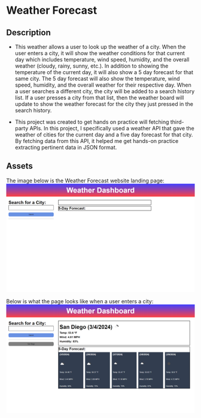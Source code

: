 # Weather Forecast

## Description

- This weather allows a user to look up the weather of a city. When the user enters a city, it will show the weather conditions for that current day which includes temperature, wind speed, humidity, and the overall weather (cloudy, rainy, sunny, etc.). In addition to showing the temperature of the current day, it will also show a 5 day forecast for that same city. The 5 day forecast will also show the temperature, wind speed, humidity, and the overall weather for their respective day. When a user searches a different city, the city will be added to a search history list. If a user presses a city from that list, then the weather board will update to show the weather forecast for the city they just pressed in the search history.

* This project was created to get hands on practice will fetching third-party APIs. In this project, I specifically used a weather API that gave the weather of cities for the current day and a five day forecast for that city. By fetching data from this API, it helped me get hands-on practice extracting pertinent data in JSON format.

## Assets

The image below is the Weather Forecast website landing page:
![](./assets/images/weather-forecast.png)

Below is what the page looks like when a user enters a city:
![](./assets/images/weather-forecast%202.png)
